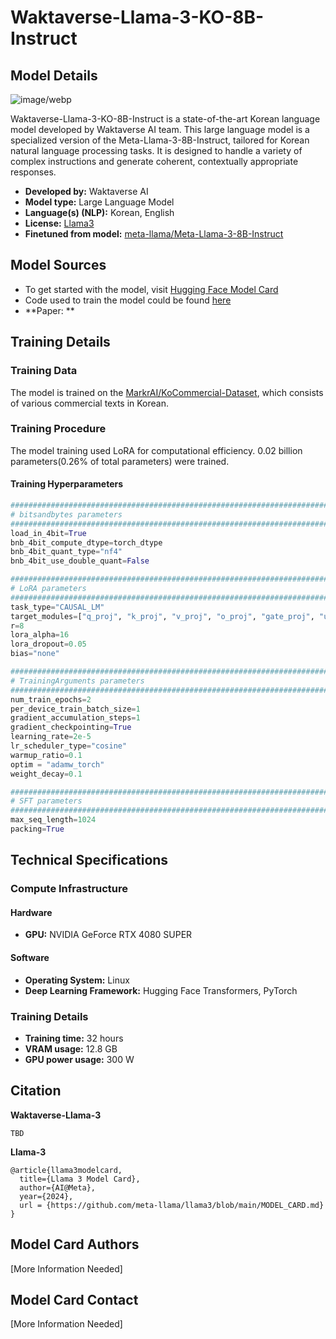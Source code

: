# Waktaverse-Llama-3-KO-8B-Instruct

## Model Details

![image/webp](https://cdn-uploads.huggingface.co/production/uploads/65d6e0640ff5bc0c9b69ddab/Va78DaYtPJU6xr4F6Ca4M.webp)

Waktaverse-Llama-3-KO-8B-Instruct is a state-of-the-art Korean language model developed by Waktaverse AI team.
This large language model is a specialized version of the Meta-Llama-3-8B-Instruct, tailored for Korean natural language processing tasks. 
It is designed to handle a variety of complex instructions and generate coherent, contextually appropriate responses.

- **Developed by:** Waktaverse AI
- **Model type:** Large Language Model
- **Language(s) (NLP):** Korean, English
- **License:** [Llama3](https://llama.meta.com/llama3/license)
- **Finetuned from model:** [meta-llama/Meta-Llama-3-8B-Instruct](https://huggingface.co/meta-llama/Meta-Llama-3-8B-Instruct)

## Model Sources

- To get started with the model, visit [Hugging Face Model Card](https://huggingface.co/PathFinderKR/Waktaverse-Llama-3-KO-8B-Instruct)
- Code used to train the model could be found [here](https://github.com/PathFinderKR/Waktaverse-LLM/blob/main/SFT.ipynb)
- **Paper: **



## Training Details

### Training Data

The model is trained on the [MarkrAI/KoCommercial-Dataset](https://huggingface.co/datasets/MarkrAI/KoCommercial-Dataset), which consists of various commercial texts in Korean.

### Training Procedure

The model training used LoRA for computational efficiency. 0.02 billion parameters(0.26% of total parameters) were trained.

#### Training Hyperparameters

```python
################################################################################
# bitsandbytes parameters
################################################################################
load_in_4bit=True
bnb_4bit_compute_dtype=torch_dtype
bnb_4bit_quant_type="nf4"
bnb_4bit_use_double_quant=False

################################################################################
# LoRA parameters
################################################################################
task_type="CAUSAL_LM"
target_modules=["q_proj", "k_proj", "v_proj", "o_proj", "gate_proj", "up_proj", "down_proj"]
r=8
lora_alpha=16
lora_dropout=0.05
bias="none"

################################################################################
# TrainingArguments parameters
################################################################################
num_train_epochs=2
per_device_train_batch_size=1
gradient_accumulation_steps=1
gradient_checkpointing=True
learning_rate=2e-5
lr_scheduler_type="cosine"
warmup_ratio=0.1
optim = "adamw_torch"
weight_decay=0.1

################################################################################
# SFT parameters
################################################################################
max_seq_length=1024
packing=True
```


## Technical Specifications

### Compute Infrastructure

#### Hardware

- **GPU:** NVIDIA GeForce RTX 4080 SUPER

#### Software

- **Operating System:** Linux
- **Deep Learning Framework:** Hugging Face Transformers, PyTorch

### Training Details

- **Training time:** 32 hours
- **VRAM usage:** 12.8 GB
- **GPU power usage:** 300 W



## Citation

**Waktaverse-Llama-3**

```
TBD
```

**Llama-3**

```
@article{llama3modelcard,
  title={Llama 3 Model Card},
  author={AI@Meta},
  year={2024},
  url = {https://github.com/meta-llama/llama3/blob/main/MODEL_CARD.md}
}
```



## Model Card Authors

[More Information Needed]



## Model Card Contact

[More Information Needed]
